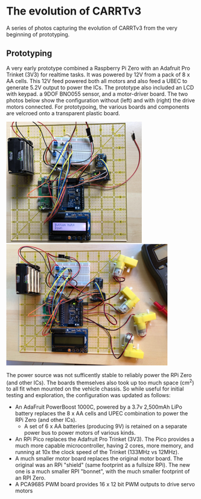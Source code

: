 # The evolution of CARRTv3 

A series of photos capturing the evolution of CARRTv3 from the very beginning of prototyping.

## Prototyping ##

A very early prototype combined a Raspberry Pi Zero with an Adafruit Pro Trinket (3V3) for realtime tasks. It was powered by 12V from a pack of 8 x AA cells.  This 12V feed powered both all motors and also feed a UBEC to generate 5.2V output to power the ICs.  The prototype also included an LCD with keypad. a 9DOF BNO055 sensor, and a motor-driver board.  The two photos below show the configuration without (left) and with (right) the drive motors connected.  For prototypoing, the various boards and components are velcroed onto a transparent plastic board.

[<img src="2019-06-02%20Carrt3%20Prototyping.jpg" height="320" alt="Early prototype: RPi Zero, Adafruit Trinket, 9DOF sensor, LCD + keypad, motor board" />]("https://github.com/igormiktor/CARRTv3/blob/main/images/2019-06-02%20Carrt3%20Prototyping.jpg")  [<img src="2019-08-24%20Carrt3%20Prototyping.jpg" height="320" alt="Early prototype: RPi Zero, Adafruit Trinket, 9DOF sensor, LCD + keypad, motor board, and motors" />]("https://github.com/igormiktor/CARRTv3/blob/main/images/2019-08-24%20Carrt3%20Prototyping.jpg)

The power source was not sufficently stable to reliably power the RPi Zero (and other ICs).  The boards themselves also took up too much space (cm<sup>2</sup>) to all fit when mounted on the vehicle chassis.  So while useful for initial testing and exploration, the configuration was updated as follows:

* An AdaFruit PowerBoost 1000C, powered by a 3.7v 2,500mAh LiPo battery replaces the 8 x AA cells and UPEC combination to power the RPi Zero (and other ICs).
    * A set of 6 x AA batteries (producing 9V) is retained on a separate power bus to power motors of various kinds.
* An RPi Pico replaces the Adafruit Pro Trinket (3V3).  The Pico provides a much more capable microcontroller, having 2 cores, more memory, and running at 10x the clock speed of the Trinket (133MHz vs 12MHz).
* A much smaller motor board replaces the original motor board.  The original was an RPi "shield" (same footprint as a fullsize RPi). The new one is a much smaller RPI "bonnet", with the much smaller footprint of an RPI Zero.
* A PCA9685 PWM board provides 16 x 12 bit PWM outputs to drive servo motors